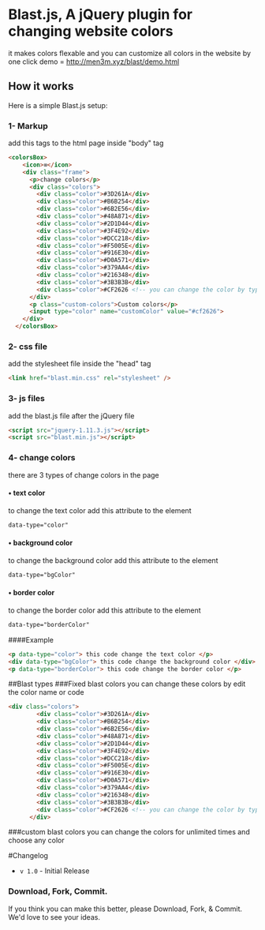 # Blast.js, A jQuery plugin for changing website colors

it makes colors flexable and you can customize all colors in the website by one click
demo = http://men3m.xyz/blast/demo.html

## How it works
Here is a simple Blast.js setup:

###  1- Markup
add this tags to the html page inside "body" tag
```html
<colorsBox>
    <icon>≡</icon>
    <div class="frame">
      <p>change colors</p>
      <div class="colors">
        <div class="color">#3D261A</div>
        <div class="color">#B6B254</div>
        <div class="color">#6B2E56</div>
        <div class="color">#48A871</div>
        <div class="color">#2D1D44</div>
        <div class="color">#3F4E92</div>
        <div class="color">#DCC218</div>
        <div class="color">#F5005E</div>
        <div class="color">#916E30</div>
        <div class="color">#D0A571</div>
        <div class="color">#379AA4</div>
        <div class="color">#216348</div>
        <div class="color">#3B3B3B</div>
        <div class="color">#CF2626 <!-- you can change the color by type it's name or code here --> </div>
      </div>
      <p class="custom-colors">Custom colors</p>
      <input type="color" name="customColor" value="#cf2626">
    </div>
  </colorsBox>
  ```
###   2- css file
add the stylesheet file inside the "head" tag
```html
<link href="blast.min.css" rel="stylesheet" />
```
###   3- js files
add the blast.js file after the jQuery file
```html
<script src="jquery-1.11.3.js"></script>
<script src="blast.min.js"></script>
```

### 4- change colors
there are 3 types of change colors in the page
#### • text color
to change the text color add this attribute to the element
```html
data-type="color"
```
#### • background color
to change the background color add this attribute to the element
```html
data-type="bgColor"
```
#### • border color
to change the border color add this attribute to the element
```html
data-type="borderColor"
```
####Example
```html
<p data-type="color"> this code change the text color </p>
<div data-type="bgColor"> this code change the background color </div>
<p data-type="borderColor"> this code change the border color </p>
```
##Blast types
###Fixed blast colors
you can change these colors by edit the color name or code
```html
<div class="colors">
        <div class="color">#3D261A</div>
        <div class="color">#B6B254</div>
        <div class="color">#6B2E56</div>
        <div class="color">#48A871</div>
        <div class="color">#2D1D44</div>
        <div class="color">#3F4E92</div>
        <div class="color">#DCC218</div>
        <div class="color">#F5005E</div>
        <div class="color">#916E30</div>
        <div class="color">#D0A571</div>
        <div class="color">#379AA4</div>
        <div class="color">#216348</div>
        <div class="color">#3B3B3B</div>
        <div class="color">#CF2626 <!-- you can change the color by type it's name or code here --> </div>
      </div>
```
###custom blast colors
you can change the colors for unlimited times and choose any color

#Changelog
* `v 1.0` - Initial Release

### Download, Fork, Commit.
If you think you can make this better, please Download, Fork, & Commit. We'd love to see your ideas.
